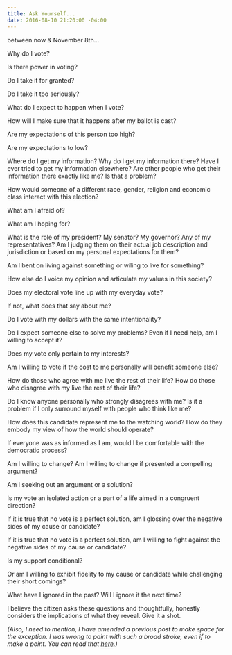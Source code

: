 ```yaml
---
title: Ask Yourself...
date: 2016-08-10 21:20:00 -04:00
---
```


between now & November 8th…

Why do I vote?

Is there power in voting?

Do I take it for granted?

Do I take it too seriously?

What do I expect to happen when I vote?

How will I make sure that it happens after my ballot is cast?

Are my expectations of this person too high?

Are my expectations to low?

Where do I get my information?
Why do I get my information there?
Have I ever tried to get my information elsewhere?
Are other people who get their information there exactly like me?
Is that a problem?

How would someone of a different race, gender, religion and economic class interact with this election?

What am I afraid of?

What am I hoping for?

What is the role of my president? My senator? My governor? Any of my representatives?
Am I judging them on their actual job description and jurisdiction or based on my personal expectations for them?

Am I bent on living against something or wiling to live for something?

How else do I voice my opinion and articulate my values in this society?

Does my electoral vote line up with my everyday vote?

If not, what does that say about me?

Do I vote with my dollars with the same intentionality?

Do I expect someone else to solve my problems?
Even if I need help, am I willing to accept it?

Does my vote only pertain to my interests?

Am I willing to vote if the cost to me personally will benefit someone else?

How do those who agree with me live the rest of their life?
How do those who disagree with my live the rest of their life?

Do I know anyone personally who strongly disagrees with me?
Is it a problem if I only surround myself with people who think like me?

How does this candidate represent me to the watching world?
How do they embody my view of how the world should operate?

If everyone was as informed as I am, would I be comfortable with the democratic process?

Am I willing to change?
Am I willing to change if presented a compelling argument?

Am I seeking out an argument or a solution?

Is my vote an isolated action or a part of a life aimed in a congruent direction?

If it is true that no vote is a perfect solution, am I glossing over the negative sides of my cause or candidate?

If it is true that no vote is a perfect solution, am I willing to fight against the negative sides of my cause or candidate?

Is my support conditional?

Or am I willing to exhibit fidelity to my cause or candidate while challenging their short comings?

What have I ignored in the past?
Will I ignore it the next time?

I believe the citizen asks these questions and thoughtfully, honestly considers the implications of what they reveal. Give it a shot. 

*(Also, I need to mention, I have amended a previous post to make space for the exception. I was wrong to paint with such a broad stroke, even if to make a point. You can read that [here](http://samuelmelden.com/2016/08/03/3rd-party-politics-and-consumerism/).)*